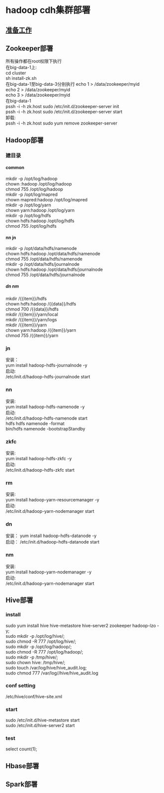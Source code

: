 # hadoop cdh集群部署

## [准备工作](docs/prepare.md)
## Zookeeper部署
所有操作都在root权限下执行  
在big-data-1上:  
cd cluster  
sh install-zk.sh  
在big-data-1至big-data-3分别执行 
echo 1 >  /data/zookeeper/myid    
echo 2 >  /data/zookeeper/myid    
echo 3 >  /data/zookeeper/myid    
在big-data-1  
pssh -i -h zk.host sudo /etc/init.d/zookeeper-server init  
pssh -i -h zk.host sudo /etc/init.d/zookeeper-server start  
卸载:  
pssh -i -h zk.host sudo yum remove zookeeper-server


## Hadoop部署
### 建目录
#### common  
mkdir -p /opt/log/hadoop  
chown :hadoop /opt/log/hadoop  
chmod 755  /opt/log/hadoop  
mkdir -p /opt/log/mapred  
chown mapred:hadoop /opt/log/mapred  
mkdir -p /opt/log/yarn  
chown yarn:hadoop /opt/log/yarn  
mkdir -p /opt/log/hdfs  
chown hdfs:hadoop /opt/log/hdfs  
chmod 755 /opt/log/hdfs  

#### nn jn  
mkdir -p /opt/data/hdfs/namenode  
chown hdfs:hadoop /opt/data/hdfs/namenode  
chmod 755 /opt/data/hdfs/namenode  
mkdir -p /opt/data/hdfs/journalnode  
chown hdfs:hadoop /opt/data/hdfs/journalnode  
chmod 755 /opt/data/hdfs/journalnode  

##### dn nm  
mkdir  /{{item}}/hdfs  
chown hdfs:hadoop /{{data}}/hdfs  
chmod 700  /{{data}}/hdfs  
mkdir /{{item}}/yarn/local  
mkdir /{{item}}/yarn/logs  
mkdir /{{item}}/yarn  
chown yarn:hadoop /{{item}}/yarn  
chmod 755 /{{item}}/yarn  

### jn
安装：  
yum install hadoop-hdfs-journalnode -y  
启动:  
/etc/init.d/hadoop-hdfs-journalnode start  

### nn 
安装:  
yum install hadoop-hdfs-namenode -y  
启动:  
/etc/init.d/hadoop-hdfs-namenode start  
hdfs hdfs namenode -format  
bin/hdfs namenode  -bootstrapStandby  

### zkfc  
安装:  
yum install hadoop-hdfs-zkfc -y  
启动:  
/etc/init.d/hadoop-hdfs-zkfc start  

### rm  
安装:  
yum install hadoop-yarn-resourcemanager -y  
启动:  
/etc/init.d/hadoop-yarn-nodemanager start  

### dn  
安装： 
yum install hadoop-hdfs-datanode -y  
启动： 
/etc/init.d/hadoop-hdfs-datanode start  

### nm 
安装:   
yum install hadoop-yarn-nodemanager -y  
启动:  
/etc/init.d/hadoop-yarn-nodemanager start  


## Hive部署
### install
sudo yum install hive hive-metastore hive-server2 zookeeper hadoop-lzo -y;  
sudo mkdir -p /opt/log/hive/;  
sudo chmod -R 777 /opt/log/hive/;  
sudo mkdir -p /opt/log/hadoop/;  
sudo chmod -R 777 /opt/log/hadoop/;  
sudo mkdir -p /tmp/hive/;  
sudo chown hive: /tmp/hive/;  
sudo touch /var/log/hive/hive_audit.log;  
sudo chmod 777 /var/log//hive/hive_audit.log  

### conf setting 
/etc/hive/conf/hive-site.xml

### start
sudo /etc/init.d/hive-metastore start  
sudo /etc/init.d/hive-server2 start

### test
select count(1);

## Hbase部署

## Spark部署



